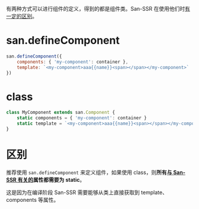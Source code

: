 有两种方式可以进行组件的定义，得到的都是组件类。San-SSR 在使用他们时[有一定的区别][how-san-ssr-use-component-class]。

# san.defineComponent

```javascript
san.defineComponent({
    components: { 'my-component': container },
    template: `<my-component>aaa{{name}}<span></span></my-component>`
})
```

# class

```javascript
class MyComponent extends san.Component {
    static components = { 'my-component': container }
    static template = `<my-component>aaa{{name}}<span></span></my-component>`
}
```

# 区别

推荐使用 `san.defineComponent` 来定义组件，如果使用 class，则**所有[与 San-SSR 有关的](/pages/Documentation/lifecycle.html#属性)属性都需要为 static**。

这是因为在编译阶段 San-SSR 需要能够从类上直接获取到 template、components 等属性。



[how-san-ssr-use-component-class]: /pages/Under%20the%20hood/how-san-ssr-use-component-class.html
